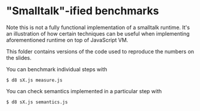 # "Smalltalk"-ified benchmarks

Note this is not a fully functional implementation of a smalltalk runtime. It's an illustration of how certain techniques can be useful when implementing aforementioned runtime on top of JavaScript VM.

This folder contains versions of the code used to reproduce the numbers on the slides.

You can benchmark individual steps with 

    $ d8 sX.js measure.js

You can check semantics implemented in a particular step with

    $ d8 sX.js semantics.js


